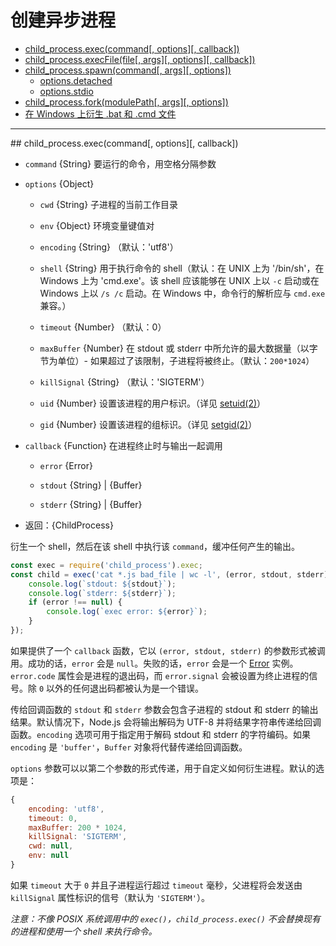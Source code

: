 # 创建异步进程

* [child_process.exec(command[, options][, callback])](#exec)
* [child_process.execFile(file[, args][, options][, callback])](#execFile)
* [child_process.spawn(command[, args][, options])](#spawn)
  - [options.detached](#detached)
  - [options.stdio](#stdio)
* [child_process.fork(modulePath[, args][, options])](#fork)
* [在 Windows 上衍生 .bat 和 .cmd 文件](#spawning_bat_and_cmd_files_on_windows)

--------------------------------------------------


<div id="exec" class="anchor"></div>
## child_process.exec(command[, options][, callback])

- `command` {String} 要运行的命令，用空格分隔参数

+ `options` {Object}
  
  - `cwd` {String} 子进程的当前工作目录
  
  - `env` {Object} 环境变量键值对
  
  - `encoding` {String} （默认：'utf8'）
  
  - `shell` {String} 用于执行命令的 shell（默认：在 UNIX 上为 '/bin/sh'，在 Windows 上为 'cmd.exe'。该 shell 应该能够在 UNIX 上以 `-c` 启动或在 Windows 上以 `/s /c` 启动。在 Windows 中，命令行的解析应与 `cmd.exe` 兼容。）
  
  - `timeout` {Number} （默认：0）
  
  - `maxBuffer` {Number} 在 stdout 或 stderr 中所允许的最大数据量（以字节为单位）- 如果超过了该限制，子进程将被终止。（默认：`200*1024`）
  
  - `killSignal` {String} （默认：'SIGTERM'）
  
  - `uid` {Number} 设置该进程的用户标识。（详见 [setuid(2)](http://man7.org/linux/man-pages/man2/setuid.2.html)）
  
  - `gid` {Number} 设置该进程的组标识。（详见 [setgid(2)](http://man7.org/linux/man-pages/man2/setgid.2.html)）
  
+ `callback` {Function} 在进程终止时与输出一起调用

  - `error` {Error}
  
  - `stdout` {String} | {Buffer}
  
  - `stderr` {String} | {Buffer}

- 返回：{ChildProcess}

衍生一个 shell，然后在该 shell 中执行该 `command`，缓冲任何产生的输出。

```javascript
const exec = require('child_process').exec;
const child = exec('cat *.js bad_file | wc -l', (error, stdout, stderr) => {
    console.log(`stdout: ${stdout}`);
    console.log(`stderr: ${stderr}`);
    if (error !== null) {
        console.log(`exec error: ${error}`);
    }
});
```

如果提供了一个 `callback` 函数，它以 `(error, stdout, stderr)` 的参数形式被调用。成功的话，`error` 会是 `null`。失败的话，`error` 会是一个 [Error](../errors/class_Error.md#) 实例。`error.code` 属性会是进程的退出码，而 `error.signal` 会被设置为终止进程的信号。除 `0` 以外的任何退出码都被认为是一个错误。

传给回调函数的 `stdout` 和 `stderr` 参数会包含子进程的 stdout 和 stderr 的输出结果。默认情况下，Node.js 会将输出解码为 UTF-8 并将结果字符串传递给回调函数。`encoding` 选项可用于指定用于解码 stdout 和 stderr 的字符编码。如果 `encoding` 是 `'buffer'`，`Buffer` 对象将代替传递给回调函数。

`options` 参数可以以第二个参数的形式传递，用于自定义如何衍生进程。默认的选项是：

```javascript
{
    encoding: 'utf8',
    timeout: 0,
    maxBuffer: 200 * 1024,
    killSignal: 'SIGTERM',
    cwd: null,
    env: null
}
```

如果 `timeout` 大于 `0` 并且子进程运行超过 `timeout` 毫秒，父进程将会发送由 `killSignal` 属性标识的信号（默认为 `'SIGTERM'`）。

*注意：不像 POSIX 系统调用中的 `exec()`，`child_process.exec()` 不会替换现有的进程和使用一个 shell 来执行命令。*